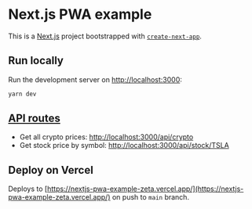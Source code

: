 # Next.js PWA example

This is a [Next.js](https://nextjs.org/) project bootstrapped with [`create-next-app`](https://github.com/vercel/next.js/tree/canary/packages/create-next-app).

## Run locally

Run the development server on [http://localhost:3000](http://localhost:3000):

```bash
yarn dev
```

## [API routes](https://nextjs.org/docs/api-routes/introduction)

- Get all crypto prices: [http://localhost:3000/api/crypto](http://localhost:3000/api/crypto)
- Get stock price by symbol: [http://localhost:3000/api/stock/TSLA](http://localhost:3000/api/stock/TSLA)

## Deploy on Vercel

Deploys to [https://nextjs-pwa-example-zeta.vercel.app/](https://nextjs-pwa-example-zeta.vercel.app/) on push to `main` branch.

